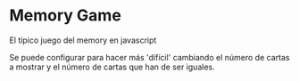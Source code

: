 # Memory Game
El típico juego del memory en javascript

Se puede configurar para hacer más 'difícil' cambiando el número de cartas a mostrar y el número de cartas que han de ser iguales.
